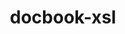 ---
title: "docbook-xsl"
layout: cache
categories: [package, develop]
meta: {"compilers": ["none"], "num_specs": 8, "num_specs_by_stack": {"e4s": 8, "hep": 8, "root": 8}, "oss": ["ubuntu22.04"], "platforms": ["linux"], "stacks": ["e4s", "hep", "root"], "targets": ["x86_64_v3"], "versions": ["1.79.2"]}
spec_details: [{"compiler": "none", "hash": "727i3enu37rf6pmwnzxlfntmwzb2f454", "os": "ubuntu22.04", "platform": "linux", "size": "-", "stacks": ["e4s", "hep", "root"], "target": "x86_64_v3", "variants": ["build_system=generic", "patches:=a92c397"], "versions": ["1.79.2"]}, {"compiler": "none", "hash": "hke55zkw675ws2hmilgps7zp5fk6u7en", "os": "ubuntu22.04", "platform": "linux", "size": "-", "stacks": ["e4s", "hep", "root"], "target": "x86_64_v3", "variants": ["build_system=generic", "patches:=a92c397"], "versions": ["1.79.2"]}, {"compiler": "none", "hash": "kpw5vbeuda33hy5l4hudax3f7mgy55cw", "os": "ubuntu22.04", "platform": "linux", "size": "-", "stacks": ["e4s", "hep", "root"], "target": "x86_64_v3", "variants": ["build_system=generic", "patches:=a92c397"], "versions": ["1.79.2"]}, {"compiler": "none", "hash": "m6vxkfpjhrza6ujw4swgzrr6a2dsondb", "os": "ubuntu22.04", "platform": "linux", "size": "-", "stacks": ["e4s", "hep", "root"], "target": "x86_64_v3", "variants": ["build_system=generic", "patches:=a92c397"], "versions": ["1.79.2"]}, {"compiler": "none", "hash": "mkrw7he6l7v4rsrebm2lquntcchmhgro", "os": "ubuntu22.04", "platform": "linux", "size": "-", "stacks": ["e4s", "hep", "root"], "target": "x86_64_v3", "variants": ["build_system=generic", "patches:=a92c397"], "versions": ["1.79.2"]}, {"compiler": "none", "hash": "vd7fm757dgah7lovrfrriohssq7of2rr", "os": "ubuntu22.04", "platform": "linux", "size": "-", "stacks": ["e4s", "hep", "root"], "target": "x86_64_v3", "variants": ["build_system=generic", "patches:=a92c397"], "versions": ["1.79.2"]}, {"compiler": "none", "hash": "vhgbel2vz7zmnapoqjhlyhdwctpipmka", "os": "ubuntu22.04", "platform": "linux", "size": "-", "stacks": ["e4s", "hep", "root"], "target": "x86_64_v3", "variants": ["build_system=generic", "patches:=a92c397"], "versions": ["1.79.2"]}, {"compiler": "none", "hash": "xehl44ftr7mvh7vvplfh5xr7rkzzhzen", "os": "ubuntu22.04", "platform": "linux", "size": "-", "stacks": ["e4s", "hep", "root"], "target": "x86_64_v3", "variants": ["build_system=generic", "patches:=a92c397"], "versions": ["1.79.2"]}]
---